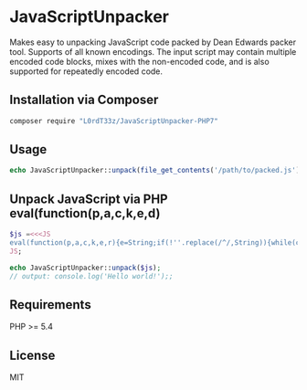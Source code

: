 # JavaScriptUnpacker
Makes easy to unpacking JavaScript code packed by Dean Edwards packer tool.
Supports of all known encodings.
The input script may contain multiple encoded code blocks, mixes with the non-encoded code, and is also supported for repeatedly encoded code.

## Installation via Composer
```sh
composer require "L0rdT33z/JavaScriptUnpacker-PHP7"
```

## Usage
```php
echo JavaScriptUnpacker::unpack(file_get_contents('/path/to/packed.js'));
```

## Unpack JavaScript via PHP eval(function(p,a,c,k,e,d)
```php
$js =<<<JS
eval(function(p,a,c,k,e,r){e=String;if(!''.replace(/^/,String)){while(c--)r[c]=k[c]||c;k=[function(e){return r[e]}];e=function(){return'\\w+'};c=1};while(c--)if(k[c])p=p.replace(new RegExp('\\b'+e(c)+'\\b','g'),k[c]);return p}('0.1(\'2 3!\');',4,4,'console|log|Hello|world'.split('|'),0,{}));
JS;

echo JavaScriptUnpacker::unpack($js);
// output: console.log('Hello world!');;
```

## Requirements
PHP >= 5.4

## License
MIT
